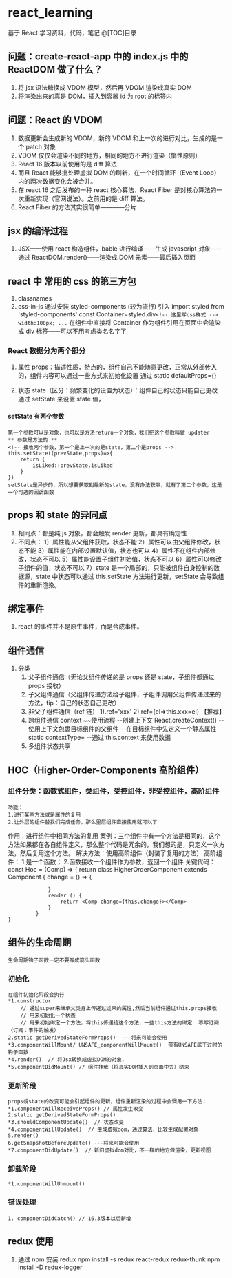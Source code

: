 # react_learning

基于 React 学习资料，代码，笔记
@[TOC]目录

## 问题：create-react-app 中的 index.js 中的 ReactDOM 做了什么？

1. 将 jsx 语法糖换成 VDOM 模型，然后再 VDOM 渲染成真实 DOM
2. 将渲染出来的真是 DOM，插入到容器 id 为 root 的标签内

## 问题：React 的 VDOM

1. 数据更新会生成新的 VDOM，新的 VDOM 和上一次的进行对比，生成的是一个 patch 对象
2. VDOM 仅仅会渲染不同的地方，相同的地方不进行渲染（惰性原则）
3. React 16 版本以前使用的是 diff 算法
4. 而且 React 能够批处理虚拟 DOM 的刷新，在一个时间循环（Event Loop）内的两次数据变化会被合并。
5. 在 react 16 之后发布的一种 react 核心算法，React Fiber 是对核心算法的一次重新实现（官网说法）。之前用的是 diff 算法。
6. React Fiber 的方法其实很简单————分片

## jsx 的编译过程

1. JSX——使用 react 构造组件，bable 进行编译——生成 javascript 对象——通过 ReactDOM.render()——渲染成 DOM 元素——最后插入页面

## react 中 常用的 css 的第三方包

1. classnames
2. css-in-js 通过安装 styled-components (较为流行)
   引入 import styled from 'styled-components'
   const Container=styled.div`<!-- 这里写css样式 --> width:100px; ...`
   在组件中直接将 Container 作为组件引用在页面中会渲染成 div 标签——可以不用考虑类名名字了

### React 数据分为两个部分

1. 属性 props：描述性质，特点的，组件自己不能随意更改，正常从外部传入的，组件内容可以通过一些方式来初始化设置 通过 static defaultProps={}

2. 状态 state（区分：频繁变化的设置为状态）：组件自己的状态只能自己更改
   通过 setState 来设置 state 值，

#### setState 有两个参数

    第一个参数可以是对象，也可以是方法return一个对象，我们把这个参数叫做 updater
    ** 参数是方法的 **
    <!-- 接收两个参数，第一个是上一次的是state，第二个是props -->
    this.setState((prevState,props)=>{
        return {
            isLiked:!prevState.isLiked
        }
    })
    setState是异步的，所以想要获取到最新的state，没有办法获取，就有了第二个参数，这是一个可选的回调函数

## props 和 state 的异同点

1. 相同点：都是纯 js 对象，都会触发 render 更新，都具有确定性
2. 不同点：
   1）属性能从父组件获取，状态不能
   2）属性可以由父组件修改，状态不能
   3）属性能在内部设置默认值，状态也可以
   4）属性不在组件内部修改，状态不可以
   5）属性能设置子组件初始值，状态不可以
   6）属性可以修改子组件的值，状态不可以
   7）state 是一个局部的，只能被组件自身控制的数据源，state 中状态可以通过 this.setState 方法进行更新，setState 会导致组件的重新渲染。

## 绑定事件

1. react 的事件并不是原生事件，而是合成事件。

## 组件通信

1. 分类
    1. 父子组件通信（无论父组件传递的是 props 还是 state，子组件都通过 props 接收）
    2. 子父组件通信（父组件传递方法给子组件，子组件调用父组件传递过来的方法，tip：自己的状态自己更改）
    3. 非父子组件通信（ref 链）
       1).ref='xxx'
       2).ref={el=>this.xxx=el} 【推荐】
    4. 跨组件通信
       context
       ~~使用流程
       --创建上下文 React.createContext()
       --使用上下文包裹目标组件的父组件
       --在目标组件中先定义一个静态属性 static contextType=
       --通过 this.context 来使用数据
    5. 多组件状态共享

## HOC（Higher-Order-Components 高阶组件）

### 组件分类：函数式组件，类组件，受控组件，非受控组件，高阶组件

    功能：
    1.进行某些方法或是属性的复用
    2.让外层的组件替我们完成任务，那么里层组件直接使用就可以了

作用：进行组件中相同方法的复用
案例：三个组件中有一个方法是相同的，这个方法如果都在各自组件定义，那么整个代码是冗余的，我们想的是，只定义一次方法，然后复用这个方法。
解决方法：使用高阶组件（封装了复用的方法）
高阶组件： 1.是一个函数； 2.函数接收一个组件作为参数，返回一个组件
关键代码：
const Hoc = (Comp) => {
return class HigherOrderComponent extends Component {
change = () => {

                 }
                 render () {
                     return <Comp change={this.change}></Comp>
                 }
             }
    }

## 组件的生命周期

    生命周期钩子函数一定不要写成箭头函数

### 初始化

    在组件初始化阶段会执行
    *1.constructor
        // 通过super来继承父类身上传递过过来的属性,然后当前组件通过this.props接收
        // 用来初始化一个状态
        // 用来初始绑定一个方法，将this传递给这个方法，一些this方法的绑定  不写订阅（订阅：事件的触发）
    2.static getDerivedStateFormProps()  ---将来可能会使用
    *3.componentWillMount/ UNSAFE_componentWillMount()  带有UNSAFE属于过时的钩子函数
    *4.render()  // 将Jsx转换成虚拟DOM的对象，
    *5.componentDidMount() // 组件挂载（将真实DOM插入到页面中去）结束

### 更新阶段

    props或state的改变可能会引起组件的更新，组件重新渲染的过程中会调用一下方法：
    *1.componentWillReceiveProps() // 属性发生改变
    2.static getDerivedStateFormProps()
    *3.shouldComponentUpdate()  // 状态改变
    *4.componentWillUpdate()  // 生成虚拟dom，通过算法，比较生成配置对象
    5.render()
    6.getSnapshotBeforeUpdate() ---将来可能会使用
    *7.componentDidUpdate()  // 新旧虚拟dom对比，不一样的地方做渲染，更新视图

### 卸载阶段

    *1.componentWillUnmount()

### 错误处理

    1. componentDidCatch() // 16.3版本以后新增

## redux 使用

1. 通过 npm 安装 redux
   npm install -s redux react-redux redux-thunk
   npm install -D redux-logger
